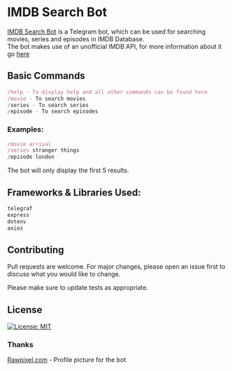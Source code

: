 # IMDB Search Bot

[IMDB Search Bot](https://t.me/IMDBSearch_001_bot) is a Telegram bot, which can be used for searching movies, series and episodes in IMDB Database.  
The bot makes use of an unofficial IMDB API, for more information about it go [here](https://imdb-api.com/)

## Basic Commands

```js
/help - To display help and all other commands can be found here
/movie - To search movies
/series - To search series
/episode - To search episodes

```
### Examples:
```js
/movie arrival
/series stranger things
/episode london

```

The bot will only display the first 5 results.

## Frameworks & Libraries Used:
```js
telegraf
express
dotenv
axios
```

## Contributing
Pull requests are welcome. For major changes, please open an issue first to discuss what you would like to change.

Please make sure to update tests as appropriate.

## License
[![License: MIT](https://img.shields.io/badge/License-MIT-yellow.svg)](https://opensource.org/licenses/MIT)


### Thanks

[Rawpixel.com](https://www.freepik.com/vectors/technology) - Profile picture for the bot